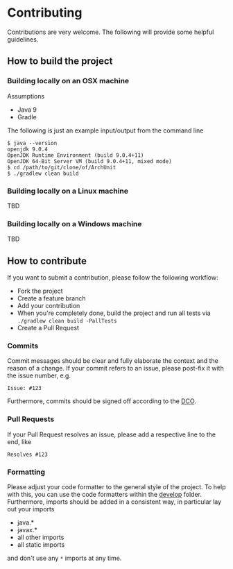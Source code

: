 # Contributing

Contributions are very welcome. The following will provide some helpful guidelines.

## How to build the project

### Building locally on an OSX machine

Assumptions

* Java 9
* Gradle

The following is just an example input/output from the command line

```
$ java --version
openjdk 9.0.4
OpenJDK Runtime Environment (build 9.0.4+11)
OpenJDK 64-Bit Server VM (build 9.0.4+11, mixed mode)
$ cd /path/to/git/clone/of/ArchUnit
$ ./gradlew clean build
```


### Building locally on a Linux machine

TBD

### Building locally on a Windows machine

TBD


## How to contribute

If you want to submit a contribution, please follow the following workflow:

* Fork the project
* Create a feature branch
* Add your contribution
* When you're completely done, build the project and run all tests via `./gradlew clean build -PallTests`
* Create a Pull Request

### Commits

Commit messages should be clear and fully elaborate the context and the reason of a change.
If your commit refers to an issue, please post-fix it with the issue number, e.g.

```
Issue: #123
```

Furthermore, commits should be signed off according to the [DCO](DCO).

### Pull Requests

If your Pull Request resolves an issue, please add a respective line to the end, like

```
Resolves #123
```

### Formatting

Please adjust your code formatter to the general style of the project. To help with this, you can
use the code formatters within the [develop](develop) folder. Furthermore, imports should be
added in a consistent way, in particular lay out your imports

* java.*
* javax.*
* all other imports
* all static imports

and don't use any `*` imports at any time.
